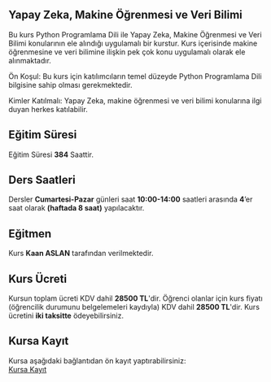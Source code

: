 ## Yapay Zeka, Makine Öğrenmesi ve Veri Bilimi

Bu kurs Python Programlama Dili ile Yapay Zeka, Makine Öğrenmesi ve Veri Bilimi konularının ele alındığı uygulamalı bir kurstur. Kurs içerisinde makine öğrenmesine ve veri bilimine ilişkin pek çok konu uygulamalı olarak ele alınmaktadır. 

Ön Koşul: Bu kurs için katılımcıların temel düzeyde Python Programlama Dili bilgisine sahip olması gerekmektedir. 

Kimler Katılmalı:  Yapay Zeka, makine öğrenmesi ve veri bilimi konularına ilgi duyan herkes katılabilir.

## Eğitim Süresi
Eğitim Süresi __384__ Saattir.

## Ders Saatleri
Dersler __Cumartesi-Pazar__ günleri saat __10:00-14:00__ saatleri arasında __4__’er saat olarak __(haftada 8 saat)__ yapılacaktır.

## Eğitmen
Kurs __Kaan ASLAN__ tarafından verilmektedir.

## Kurs Ücreti
Kursun toplam ücreti KDV dahil __28500 TL__'dir. Öğrenci olanlar için kurs fiyatı (öğrencilik durumunu belgelemeleri kaydıyla) KDV dahil __28500 TL__'dir. Kurs ücretini __iki taksitte__ ödeyebilirsiniz.


## Kursa Kayıt
Kursa aşağıdaki bağlantıdan ön kayıt yaptırabilirsiniz:<br>
[Kursa Kayıt](https://us02web.zoom.us/meeting/register/tZwuduCoqT8pG9XxaqNsZmLX8elLKAG_6GOk)
